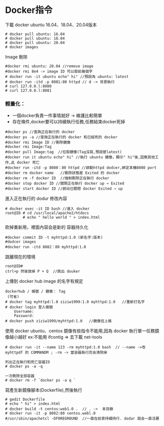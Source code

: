 # Docker指令
 下載 docker ubuntu 16.04、18.04、20.04版本
```
# docker pull ubuntu: 16.04
# docker pull ubuntu: 18.04
# docker pull ubuntu: 20.04
# docker images
```

 Image 刪除 
```
#docker rmi ubuntu: 20.04 //remove image
#docker rmi 8e4 -> image ID 可以取前幾個字
# docker run -it ubuntu echo" hi" //預設為 ubuntu: latest
# docker run -itd -p 8081:80 httpd // d -> 背景執行
# curl 127.0.0.l:8080
# curl 127.0.0.l:8081
```

### 輕量化： 
- 一個docker負責一件事情就好 -> 維護比較簡單
- 存在條件,docker要可以持續執行任務,任務結束docker死掉
```
#docker ps //查詢正在執行的 docker
#docker ps -a //查詢正在執行的 docker 和已經死的 docker
#docker rmi Image ID //刪除鏡像
#docker rmi Image:Tag
#docker pull Image:tag  //拉取鏡像(Tag沒寫,預設是latest)
#docker run it ubuntu echo" hi" //執行 ubuntu 鏡像，顯示" hi"後,因無其他工作,此 docker 死亡
#docker run -itd -p 8080：80 httpd //啟動httpd dodcer,綁定本機8080 port
#docker rm docker name   //刪除狀態是 Exited 的 docker
#docker rm -f docker ID  //強制刪除正在執行 docker
#docker stop docker ID //關閉正在執行 docker up → Exited
#docker start docker ID //啟动已關閉 docker Exited → up
```

進入正在執行的 dodur 修改內容
```
# docker exec -it ID bash //進入 docker
root@ID # cd /usr/local/apache2/htdocs
        # echo " hello world " > index.html
```

砍掉重新用，裡面內容会是新的
容器持久化 
```
#docker commit ID -t myhttpd:1.0 (新名字:版本)
#dodcer images
#docker run -itd 8082：80 myhttpd:1.0
```

跳離現在的環境
```
root@ID#
ctrl+p 然後放掉 P + Q  //跳出 douker
```

上傳到 docker hub image 的名字有規定
```
dockerhub / 帳號 / 鏡像： Tag
 (可省)
# docker tag myhttpd:l.0 ziziw1999:1.0 myhttpd:1.0   //重新打名字
# docker login 登入帳號
    Username:
    Password:
# docker push ziziw1999/myhttpd:1.0   //鏡像往上推
```

使用 docker ubuntu、centos 鏡像有些指令不能用,因為 docker 執行單一任務鏡像越小越好
ex:不能用 ifcontig => 去下載 net-tools
```
# docker run -it --name 123 -rm myhttpd:1.0 bash  // --name ->改 myhttpdf 的 COMMANDM ; -rm -> 當容器執行完会清除掉

列出正在執行和死亡容器ID
# docker ps -a -q

一次刪除全部容器
# docker rm -f `docker ps -a q `
```

寫產生新鏡像腳本(Dockerfile),然後執行
```
# gedit Dockerfile
# echo " hi" > index.html
# docker build -t centos:web1.0 .  // . ->  本目錄
# docker run -it -p 8082:80 centos.webl.0 
#/usr/sbin/apachetcl -DF0REGR0UND  //一直在前景持續持行. dodar 就会一直活著
```
